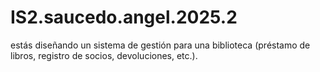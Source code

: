 # IS2.saucedo.angel.2025.2
estás diseñando un sistema de gestión para una biblioteca (préstamo de libros, registro de socios, devoluciones, etc.).
